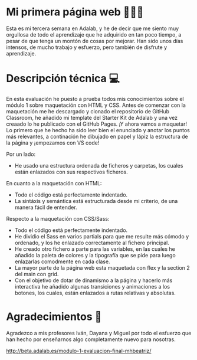 
# Mi primera página web 👩🏼‍💻

Esta es mi tercera semana en Adalab, y he de decir que me siento muy orgullosa de todo el aprendizaje que he adquirido en tan poco tiempo, a pesar de que tenga un montón de cosas por mejorar. Han sido unos días intensos, de mucho trabajo y esfuerzo, pero también de disfrute y aprendizaje.

# Descripción técnica 💻

En esta evaluación he puesto a prueba todos mis conocimientos sobre el módulo 1 sobre maquetación con HTML y CSS.
Antes de comenzar con la maquetación me he descargado y clonado el repositorio de GitHub Classroom, he añadido mi template del Starter Kit de Adalab y una vez creaado lo he publicado con el GitHub Pages. ¡Y ahora vamos a maquetar!
Lo primero que he hecho ha sido leer bien el enunciado y anotar los puntos más relevantes, a continación he dibujado en papel y lápiz la estructura de la página y ¡empezamos con VS code!

Por un lado:

- He usado una estructura ordenada de ficheros y carpetas, los cuales están enlazados con sus respectivos ficheros.

En cuanto a la maquetación con HTML:

- Todo el código está perfectamente indentado.
- La sintáxis y semántica está estructurada desde mi criterio, de una manera fácil de entender.

Respecto a la maquetación con CSS/Sass:

- Todo el código está perfectamente indentado.
- He dividio el Sass en varios partials para que me resulte más cómodo y ordenado, y los he enlazado correctamente al fichero principal.
- He creado otro fichero a parte para las variables, en las cuales he añadido la paleta de colores y la tipografía que se pide para luego enlazarlas comodmente en cada clase.
- La mayor parte de la página web esta maquetada con flex y la section 2 del main con grid.
- Con el objetivo de dotar de dinamismo a la página y hacerlo más interactiva he añadido algunas transiciones y animaciones a los botones, los cuales, están enlazados a rutas relativas y absolutas.

# Agradecimientos 🥰

Agradezco a mis profesores Iván, Dayana y Miguel por todo el esfuerzo que han hecho por enseñarnos algo completamente nuevo para nosotras.

http://beta.adalab.es/modulo-1-evaluacion-final-mhbeatriz/
